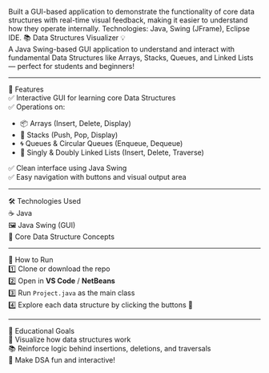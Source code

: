 Built a GUI-based application to demonstrate the functionality of core data structures with real-time visual feedback, making it easier to understand how they operate internally. Technologies: Java, Swing (JFrame), Eclipse IDE.
📚 Data Structures Visualizer 💡  
A Java Swing-based GUI application to understand and interact with fundamental Data Structures like Arrays, Stacks, Queues, and Linked Lists — perfect for students and beginners!

---

📌 Features  
✅ Interactive GUI for learning core Data Structures  
✅ Operations on:
- 📦 Arrays (Insert, Delete, Display)
- 🥞 Stacks (Push, Pop, Display)
- 🌀 Queues & Circular Queues (Enqueue, Dequeue)
- 🔗 Singly & Doubly Linked Lists (Insert, Delete, Traverse)

✅ Clean interface using Java Swing  
✅ Easy navigation with buttons and visual output area

---

🛠 Technologies Used  
☕ Java  
🖼️ Java Swing (GUI)  
🧠 Core Data Structure Concepts

---

🚀 How to Run  
1️⃣ Clone or download the repo  
2️⃣ Open in **VS Code** / **NetBeans**  
3️⃣ Run `Project.java` as the main class  
4️⃣ Explore each data structure by clicking the buttons 🧪  

---

🎯 Educational Goals  
📘 Visualize how data structures work  
📚 Reinforce logic behind insertions, deletions, and traversals  
🧠 Make DSA fun and interactive!


